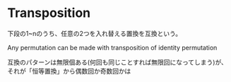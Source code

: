 # Transposition

下段の1~nのうち、任意の2つを入れ替える置換を互換という。

Any permutation can be made with transposition of identity permutation 

互換のパターンは無限個ある(何回も同じことすれば無限回になってしまう)が、それが「恒等置換」から偶数回か奇数回かは